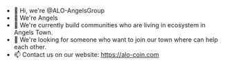 - 👋 Hi, we're @ALO-AngelsGroup
- 👀 We're Angels
- 🌱 We're currently build communities who are living in ecosystem in Angels Town.
- 💞️ We're looking for someone who want to join our town where can help each other.
- 📫 Contact us on our website: https://alo-coin.com

<!---
ALO-AngelsGroup/ALO-AngelsGroup is a ✨ special ✨ repository because its `README.md` (this file) appears on your GitHub profile.
You can click the Preview link to take a look at your changes.
--->
